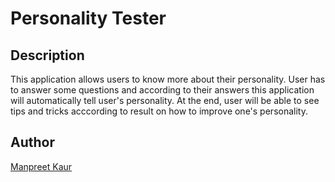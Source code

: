 # Personality Tester

## Description
This application allows users to know more about their personality.
User has to answer some questions and according to their answers 
this application will automatically tell user's personality. At 
the end, user will be able to see tips and tricks acccording
to result on how to improve one's personality. 
## Author
[Manpreet Kaur](https://github.com/ManpreetKaurs)
